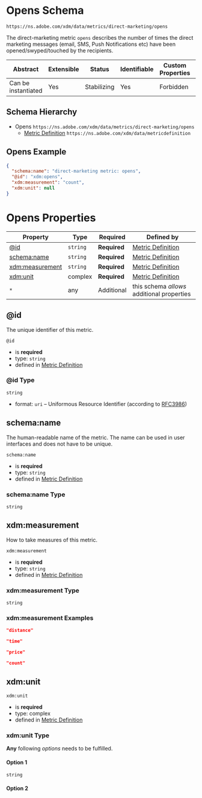 
# Opens Schema

```
https://ns.adobe.com/xdm/data/metrics/direct-marketing/opens
```

The direct-marketing metric `opens` describes the number of times the direct marketing messages (email, SMS, Push Notifications etc) have been opened/swyped/touched by the recipients.

| Abstract | Extensible | Status | Identifiable | Custom Properties | Additional Properties | Defined In |
|----------|------------|--------|--------------|-------------------|-----------------------|------------|
| Can be instantiated | Yes | Stabilizing | Yes | Forbidden | Permitted | [data/opens.schema.json](data/opens.schema.json) |
## Schema Hierarchy

* Opens `https://ns.adobe.com/xdm/data/metrics/direct-marketing/opens`
  * [Metric Definition](metricdefinition.schema.md) `https://ns.adobe.com/xdm/data/metricdefinition`


## Opens Example
```json
{
  "schema:name": "direct-marketing metric: opens",
  "@id": "xdm:opens",
  "xdm:measurement": "count",
  "xdm:unit": null
}
```

# Opens Properties

| Property | Type | Required | Defined by |
|----------|------|----------|------------|
| [@id](#id) | `string` | **Required** | [Metric Definition](metricdefinition.schema.md#id) |
| [schema:name](#schemaname) | `string` | **Required** | [Metric Definition](metricdefinition.schema.md#schemaname) |
| [xdm:measurement](#xdmmeasurement) | `string` | **Required** | [Metric Definition](metricdefinition.schema.md#xdmmeasurement) |
| [xdm:unit](#xdmunit) | complex | **Required** | [Metric Definition](metricdefinition.schema.md#xdmunit) |
| `*` | any | Additional | this schema *allows* additional properties |

## @id

The unique identifier of this metric.

`@id`
* is **required**
* type: `string`
* defined in [Metric Definition](metricdefinition.schema.md#id)

### @id Type


`string`
* format: `uri` – Uniformous Resource Identifier (according to [RFC3986](http://tools.ietf.org/html/rfc3986))






## schema:name

The human-readable name of the metric. The name can be used in user interfaces and does not have to be unique.

`schema:name`
* is **required**
* type: `string`
* defined in [Metric Definition](metricdefinition.schema.md#schemaname)

### schema:name Type


`string`






## xdm:measurement

How to take measures of this metric.

`xdm:measurement`
* is **required**
* type: `string`
* defined in [Metric Definition](metricdefinition.schema.md#xdmmeasurement)

### xdm:measurement Type


`string`





### xdm:measurement Examples

```json
"distance"
```

```json
"time"
```

```json
"price"
```

```json
"count"
```



## xdm:unit


`xdm:unit`
* is **required**
* type: complex
* defined in [Metric Definition](metricdefinition.schema.md#xdmunit)

### xdm:unit Type


**Any** following *options* needs to be fulfilled.


#### Option 1


`string`



#### Option 2






